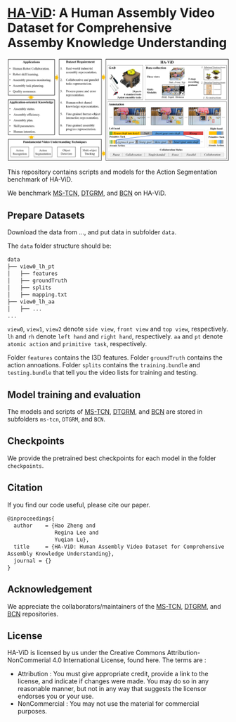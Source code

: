 # [HA-ViD](https://github.com/iai-hrc/ha-vid): A Human Assembly Video Dataset for Comprehensive Assemby Knowledge Understanding
![model](https://github.com/iai-hrc/iai-hrc.github.io/blob/main/assets/Fig1.png)



This repository contains scripts and models for the Action Segmentation benchmark of HA-ViD.

We benchmark [MS-TCN](https://github.com/yabufarha/ms-tcn), [DTGRM](https://github.com/redwang/DTGRM), and [BCN](https://github.com/MCG-NJU/BCN) on HA-ViD.

## Prepare Datasets 
Download the data from ..., and put data in subfolder `data`.

The `data` folder structure should be:
```
data
├── view0_lh_pt
│   ├── features
│   ├── groundTruth
│   ├── splits
│   ├── mapping.txt
├── view0_lh_aa
│   ├── ...
...
```
`view0`, `view1`, `view2` denote `side view`, `front view` and `top view`, respectively. `lh` and `rh` denote `left hand` and `right hand`, respectively. `aa` and `pt` denote `atomic action` and `primitive task`, respectively.

Folder `features` contains the I3D features. Folder `groundTruth` contains the action annoations. Folder `splits` contains the `training.bundle` and `testing.bundle` that tell you the video lists for training and testing.

## Model training and evaluation 
The models and scripts of [MS-TCN](https://github.com/yabufarha/ms-tcn), [DTGRM](https://github.com/redwang/DTGRM), and [BCN](https://github.com/MCG-NJU/BCN) are stored in subfolders `ms-tcn`, `DTGRM`, and `BCN`.

## Checkpoints
We provide the pretrained best checkpoints for each model in the folder `checkpoints`.

## Citation
If you find our code useful, please cite our paper. 
```
@inproceedings{
  author    = {Hao Zheng and
               Regina Lee and
               Yuqian Lu},
  title     = {HA-ViD: Human Assembly Video Dataset for Comprehensive Assembly Knowledge Understanding},
  journal = {}
}
```

## Acknowledgement

We appreciate the collaborators/maintainers of the [MS-TCN](https://github.com/yabufarha/ms-tcn), [DTGRM](https://github.com/redwang/DTGRM), and [BCN](https://github.com/MCG-NJU/BCN) repositories.

## License
HA-ViD is licensed by us under the Creative Commons Attribution-NonCommerial 4.0 International License, found here. The terms are :
* Attribution : You must give appropriate credit, provide a link to the license, and indicate if changes were made. You may do so in any reasonable manner, but not in any way that suggests the licensor endorses you or your use.
* NonCommercial : You may not use the material for commercial purposes.